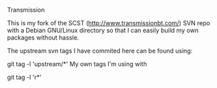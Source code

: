 Transmission

This is my fork of the SCST (http://www.transmissionbt.com/) SVN repo with a Debian GNU/Linux directory so
that I can easily build my own packages without hassle.

The upstream svn tags I have commited here can be found using:

git tag -l 'upstream/*'
My own tags I'm using with

git tag -l 'r*'
